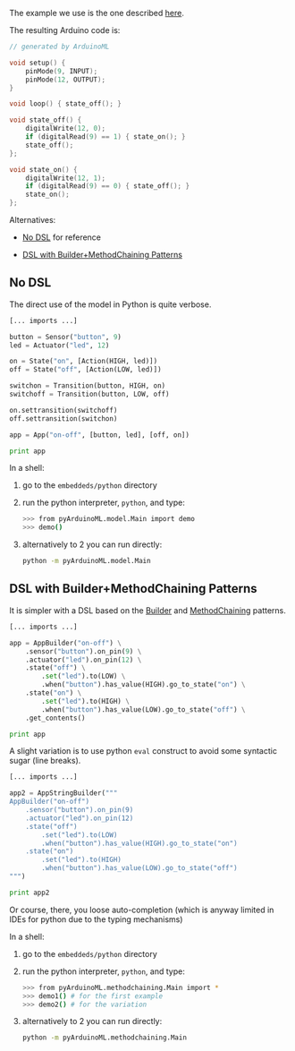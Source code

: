 The example we use is the one described [here](https://github.com/mosser/ArduinoML-kernel/blob/master/README.md).

The resulting Arduino code is:

```c
// generated by ArduinoML

void setup() {
	pinMode(9, INPUT);
	pinMode(12, OUTPUT);
}

void loop() { state_off(); }

void state_off() {
	digitalWrite(12, 0);
	if (digitalRead(9) == 1) { state_on(); }
	state_off();
};

void state_on() {
	digitalWrite(12, 1);
	if (digitalRead(9) == 0) { state_off(); }
	state_on();
};
```

Alternatives:

- [No DSL](#nodsl) for reference

- [DSL with Builder+MethodChaining Patterns](#methodchaining)
 
## <a name="nodsl">No DSL</a>

The direct use of the model in Python is quite verbose.

```python
[... imports ...]

button = Sensor("button", 9)
led = Actuator("led", 12)

on = State("on", [Action(HIGH, led)])
off = State("off", [Action(LOW, led)])

switchon = Transition(button, HIGH, on)
switchoff = Transition(button, LOW, off)

on.settransition(switchoff)
off.settransition(switchon)

app = App("on-off", [button, led], [off, on])

print app
```

In a shell:

1. go to the `embeddeds/python` directory
2. run the python interpreter, `python`, and type:


	```bash
	>>> from pyArduinoML.model.Main import demo
	>>> demo()
	```
	
3. alternatively to 2 you can run directly:

	```bash
	python -m pyArduinoML.model.Main
	```

## <a name="methodchaining">DSL with Builder+MethodChaining Patterns</a>

It is simpler with a DSL based on the [Builder](https://en.wikipedia.org/wiki/Builder_pattern) and [MethodChaining](https://en.wikipedia.org/wiki/Method_chaining) patterns.

```python
[... imports ...]

app = AppBuilder("on-off") \
    .sensor("button").on_pin(9) \
    .actuator("led").on_pin(12) \
    .state("off") \
        .set("led").to(LOW) \
        .when("button").has_value(HIGH).go_to_state("on") \
    .state("on") \
        .set("led").to(HIGH) \
        .when("button").has_value(LOW).go_to_state("off") \
    .get_contents()

print app
```

A slight variation is to use python `eval` construct to avoid some syntactic sugar (line breaks).

```python
[... imports ...]

app2 = AppStringBuilder("""
AppBuilder("on-off")
    .sensor("button").on_pin(9)
    .actuator("led").on_pin(12)
    .state("off")
        .set("led").to(LOW)
        .when("button").has_value(HIGH).go_to_state("on")
    .state("on")
        .set("led").to(HIGH)
        .when("button").has_value(LOW).go_to_state("off")
""")

print app2
```

Or course, there, you loose auto-completion (which is anyway limited in IDEs for python due to the typing mechanisms)

In a shell:

1. go to the `embeddeds/python` directory
2. run the python interpreter, `python`, and type:


	```bash
	>>> from pyArduinoML.methodchaining.Main import *
	>>> demo1() # for the first example
	>>> demo2() # for the variation
	```
	
3. alternatively to 2 you can run directly:

	```bash
	python -m pyArduinoML.methodchaining.Main
	```
